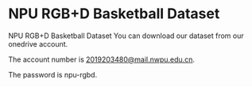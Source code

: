# NPU RGB+D Basketball Dataset
NPU RGB+D Basketball Dataset
You can download our dataset from our onedrive account.

The account number is 2019203480@mail.nwpu.edu.cn.

The password is npu-rgbd.
